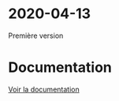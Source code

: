 # 2020-04-13

Première version

# Documentation

[Voir la documentation]({{site.baseurl}}/{{page.pluginId}})
